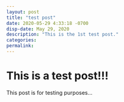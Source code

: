 ```yaml
---
layout: post
title: "test post"
date: 2020-05-29 4:33:18 -0700
disp-date: May 29, 2020
description: "This is the 1st test post."
categories:
permalink:
---
```


# This is a test post!!!

This post is for testing purposes...